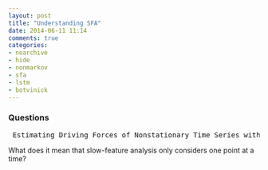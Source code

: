 ```yaml
---
layout: post
title: "Understanding SFA"
date: 2014-06-11 11:14
comments: true
categories: 
- noarchive 
- hide 
- nonmarkov
- sfa
- lstm
- botvinick
---
```


### Questions
<pre> Estimating Driving Forces of Nonstationary Time Series with Slow Feature Analysis, Wiskott (2003)</pre>
What does it mean that slow-feature analysis only considers one point at a time?
